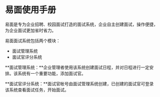 # 易面使用手册

易面是专为企业招聘、校园面试打造的面试系统，企业自主创建面试，操作便捷，为企业面试更加省时省力。

易面面试系统包括两个模块：

* 面试管理系统
* 面试官评分系统

**面试管理系统：**企业管理者使用该系统创建面试日程，并对日程进行一定安排。该系统有一个重要功能，添加面试官。

**面试官评分系统：**面试官帐号由面试管理系统创建，已创建的面试官可登录该系统查看面试任务，开始面试。

